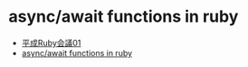 # async/await functions in ruby

- [平成Ruby会議01](https://heiseirb.github.io/kaigi01)
- [async/await functions in ruby](https://docs.google.com/presentation/d/1tI4RKB6XmRj-cl5Bpvv9uiMoab6RlDy-v5ZWfLVQcfY/edit#slide=id.p)
